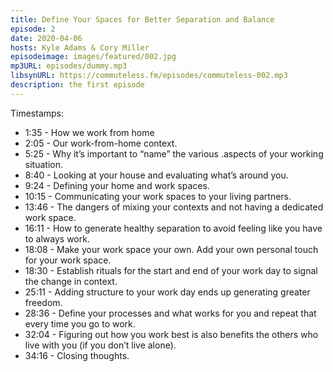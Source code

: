 ```yaml
---
title: Define Your Spaces for Better Separation and Balance
episode: 2
date: 2020-04-06
hosts: Kyle Adams & Cory Miller
episodeimage: images/featured/002.jpg
mp3URL: episodes/dummy.mp3
libsynURL: https://commuteless.fm/episodes/commuteless-002.mp3
description: the first episode
---
```


Timestamps:

- 1:35 - How we work from home
- 2:05 - Our work-from-home context.
- 5:25 - Why it’s important to “name” the various .aspects of your working situation.
- 8:40 - Looking at your house and evaluating what’s around you.
- 9:24 - Defining your home and work spaces.
- 10:15 - Communicating your work spaces to your living partners.
- 13:46 - The dangers of mixing your contexts and not having a dedicated work space.
- 16:11 - How to generate healthy separation to avoid feeling like you have to always work.
- 18:08 - Make your work space your own. Add your own personal touch for your work space.
- 18:30 - Establish rituals for the start and end of your work day to signal the change in context.
- 25:11 - Adding structure to your work day ends up generating greater freedom.
- 28:36 - Define your processes and what works for you and repeat that every time you go to work.
- 32:04 - Figuring out how you work best is also benefits the others who live with you (if you don’t live alone).
- 34:16 - Closing thoughts.
